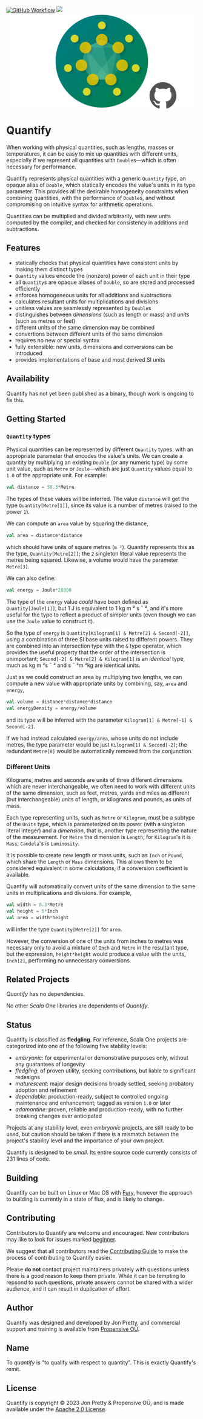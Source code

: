 [<img alt="GitHub Workflow" src="https://img.shields.io/github/actions/workflow/status/propensive/quantify/main.yml?style=for-the-badge" height="24">](https://github.com/propensive/quantify/actions)
[<img src="https://img.shields.io/discord/633198088311537684?color=8899f7&label=DISCORD&style=for-the-badge" height="24">](https://discord.gg/7b6mpF6Qcf)
<img src="/doc/images/github.png" valign="middle">

# Quantify

When working with physical quantities, such as lengths, masses or temperatures,
it can be easy to mix up quantities with different units, especially if we
represent all quantities with `Double`s—which is often necessary for
performance.

Quantify represents physical quantities with a generic `Quantity` type, an
opaque alias of `Double`, which statically encodes the value's units in its
type parameter. This provides all the desirable homogeneity constraints when
combining quantities, with the performance of `Double`s, and without
compromising on intuitive syntax for arithmetic operations.

Quantities can be multiplied and divided arbitrarily, with new units computed
by the compiler, and checked for consistency in additions and subtractions.

## Features

- statically checks that physical quantities have consistent units by making them distinct types
- `Quantity` values encode the (nonzero) power of each unit in their type
- all `Quantity`s are opaque aliases of `Double`, so are stored and processed efficiently
- enforces homogeneous units for all additions and subtractions
- calculates resultant units for multiplications and divisions
- unitless values are seamlessly represented by `Double`s
- distinguishes between _dimensions_ (such as length or mass) and _units_ (such as metres or feet)
- different units of the same dimension may be combined
- convertions between different units of the same dimension
- requires no new or special syntax
- fully extensible: new units, dimensions and conversions can be introduced
- provides implementations of base and most derived SI units

## Availability

Quantify has not yet been published as a binary, though work is ongoing to fix this.

## Getting Started

### `Quantity` types

Physical quantities can be represented by different `Quantity` types, with an appropriate parameter that encodes
the value's units. We can create a quantity by multiplying an existing `Double` (or any numeric type) by some
unit value, such as `Metre` or `Joule`—which are just `Quantity` values equal to `1.0` of the appropriate unit.
For example:
```scala
val distance = 58.3*Metre
```

The types of these values will be inferred. The value `distance` will get the type `Quantity[Metre[1]]`, since
its value is a number of metres (raised to the power `1`).

We can compute an `area` value by squaring the distance,
```scala
val area = distance*distance
```
which should have units of square metres (`m
²`). Quantify represents this as the type, `Quantity[Metre[2]]`; the
`2` singleton literal value represents the metres being squared. Likewise, a volume would have the parameter
`Metre[3]`.

We can also define:
```scala
val energy = Joule*28000
```

The type of the `energy` value _could_ have been defined as `Quantity[Joule[1]]`, but 1 J is equivalent to 1 kg
m
² s
¯
², and it's more useful for the type to reflect a product of simpler units (even though we can use the
`Joule` value to construct it).

So the type of `energy` is `Quantity[Kilogram[1] & Metre[2] & Second[-2]]`, using a combination of three SI base
units raised to different powers. They are combined into an intersection type with the `&` type operator, which
provides the useful property that the order of the intersection is unimportant;
`Second[-2] & Metre[2] & Kilogram[1]` is an _identical_ type, much as kg m
²s
¯
² and s
¯
²m
²kg are identical
units.

Just as we could construct an area by multiplying two lengths, we can compute a new value with appropriate units
by combining, say, `area` and `energy`,
```scala
val volume = distance*distance*distance
val energyDensity = energy/volume
```
and its type will be inferred with the parameter `Kilogram[1] & Metre[-1] & Second[-2]`.

If we had instead calculated `energy/area`, whose units do not include metres, the type parameter would be just
`Kilogram[1] & Second[-2]`; the redundant `Metre[0]` would be automatically removed from the conjunction.

### Different Units

Kilograms, metres and seconds are units of three different dimensions which are never interchangeable, we often
need to work with different units of the same dimension, such as feet, metres, yards and miles as different (but
interchangeable) units of length, or kilograms and pounds, as units of mass.

Each type representing units, such as `Metre` or `Kilogram`, must be a subtype of the `Units` type,
which is parameterized on its power (with a singleton literal integer) and a _dimension_, that is, another type
representing the nature of the measurement. For `Metre` the dimension is `Length`; for `Kilogram`'s it is
`Mass`; `Candela`'s is `Luminosity`.

It is possible to create new length or mass units, such as `Inch` or `Pound`, which share the `Length` or `Mass`
dimensions. This allows them to be considered equivalent in some calculations, if a conversion coefficient is
available.

Quantify will automatically convert units of the same dimension to the same units in multiplications and
divisions. For example,
```scala
val width = 0.3*Metre
val height = 5*Inch
val area = width*height
```
will infer the type `Quantity[Metre[2]]` for `area`.

However, the conversion of one of the units from inches to metres was necessary only to avoid a mixture of
`Inch` and `Metre` in the resultant type, but the expression, `height*height` would produce a value with the
units, `Inch[2]`, performing no unnecessary conversions.


## Related Projects

_Quantify_ has no dependencies.

No other _Scala One_ libraries are dependents of _Quantify_.

## Status

Quantify is classified as __fledgling__. For reference, Scala One projects are
categorized into one of the following five stability levels:

- _embryonic_: for experimental or demonstrative purposes only, without any guarantees of longevity
- _fledgling_: of proven utility, seeking contributions, but liable to significant redesigns
- _maturescent_: major design decisions broady settled, seeking probatory adoption and refinement
- _dependable_: production-ready, subject to controlled ongoing maintenance and enhancement; tagged as version `1.0` or later
- _adamantine_: proven, reliable and production-ready, with no further breaking changes ever anticipated

Projects at any stability level, even _embryonic_ projects, are still ready to
be used, but caution should be taken if there is a mismatch between the
project's stability level and the importance of your own project.

Quantify is designed to be _small_. Its entire source code currently consists
of 231 lines of code.

## Building

Quantify can be built on Linux or Mac OS with [Fury](/propensive/fury), however
the approach to building is currently in a state of flux, and is likely to
change.

## Contributing

Contributors to Quantify are welcome and encouraged. New contributors may like to look for issues marked
<a href="https://github.com/propensive/quantify/labels/beginner">beginner</a>.

We suggest that all contributors read the [Contributing Guide](/contributing.md) to make the process of
contributing to Quantify easier.

Please __do not__ contact project maintainers privately with questions unless
there is a good reason to keep them private. While it can be tempting to
repsond to such questions, private answers cannot be shared with a wider
audience, and it can result in duplication of effort.

## Author

Quantify was designed and developed by Jon Pretty, and commercial support and training is available from
[Propensive O&Uuml;](https://propensive.com/).



## Name

To _quantify_ is "to qualify with respect to quantity". This is exactly Quantify's remit.

## License

Quantify is copyright &copy; 2023 Jon Pretty & Propensive O&Uuml;, and is made available under the
[Apache 2.0 License](/license.md).
